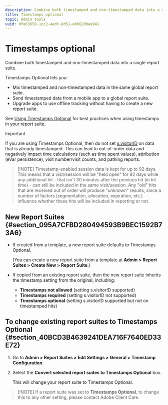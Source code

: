 ```yaml
---
description: Combine both timestamped and non-timestamped data into a single report suite.
title: Timestamps optional
topic: Admin tools
uuid: 0fa63658-1cc2-4adc-8d51-a0662d0aa941
---
```


# Timestamps optional

Combine both timestamped and non-timestamped data into a single report suite.

Timestamps Optional lets you:

* Mix timestamped and non-timestamped data in the same global report suite.
* Send timestamped data from a mobile app to a global report suite.
* Upgrade apps to use offline tracking without having to create a new report suite.

See [Using Timestamps Optional](/help/implement/js-implementation/timestamps-overview.md) for best practices when using timestamps in your report suite.

>[!IMPORTANT]
>
>If you are using Timestamps Optional, then do not set [s.visitorID](https://marketing.adobe.com/resources/help/en_US/sc/implement/visid_custom.html) on data that is already timestamped. This can lead to out-of-order data and negatively impact time calculations (such as time spent values), attribution (eVar persistence), visit number/visit counts, and pathing reports.

> [!NOTE] Timestamp-enabled session data is kept for up to 92 days. This means that a visit/session will be "held open" for 92 days while any additional hit - that isn't 30 minutes after the previous hit (in hit time) - can still be included in the same visit/session. Any "old" hits that are received out of order will produce "unknown" results, since a number of factors (segmentation, allocation, expiration, etc.) influence whether these hits will be included in reporting or not.

## New Report Suites {#section_095A7CFBD280494593B9BEC1592B73A6}

* If created from a template, a new report suite defaults to Timestamps Optional.

  (You can create a new report suite from a template at **Admin > Report Suites > Create New > Report Suite**.) 
* If copied from an existing report suite, then the new report suite inherits the timestamp setting from the original, including:

    * **Timestamps not allowed** (setting s.visitorID supported) 
    * **Timestamps required** (setting s.visitorID not supported) 
    * **Timestamps optional** (setting s.visitorID supported but not on timestamped hits)

## To change existing report suites to Timestamps Optional {#section_40BCD3B4639241DEA716F7640ED33E72}

1. Go to **Admin > Report Suites > Edit Settings > General > Timestamp Configuration**.
1. Select the **Convert selected report suites to Timestamps Optional** box.

   This will change your report suite to Timestamps Optional.

> [!NOTE] If a report suite was set to **Timestamps Optional**, to change this to any other setting, please contact Adobe Client Care.

